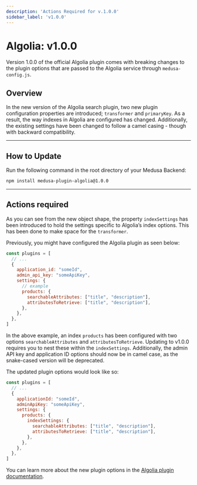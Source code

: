 ```yaml
---
description: 'Actions Required for v.1.0.0'
sidebar_label: 'v1.0.0'
---
```


# Algolia: v1.0.0

Version 1.0.0 of the official Algolia plugin comes with breaking changes to the plugin options that are passed to the Algolia service through `medusa-config.js`.

## Overview

In the new version of the Algolia search plugin, two new plugin configuration properties are introduced; `transformer` and `primaryKey`.  As a result, the way indexes in Algolia are configured has changed. Additionally, the existing settings have been changed to follow a camel casing - though with backward compatibility.

---

## How to Update

Run the following command in the root directory of your Medusa Backend:

```bash npm2yarn
npm install medusa-plugin-algolia@1.0.0
```

---

## Actions required

As you can see from the new object shape, the property `indexSettings` has been introduced to hold the settings specific to Algolia’s index options. This has been done to make space for the `transformer`. 

Previously, you might have configured the Algolia plugin as seen below:

```js title="medusa-config.js"
const plugins = [
  // ...
  {
    application_id: "someId",
    admin_api_key: "someApiKey",
    settings: {
      // example
      products: {
        searchableAttributes: ["title", "description"],
        attributesToRetrieve: ["title", "description"],
      },
    },
  },
]
```

In the above example, an index `products` has been configured with two options `searchableAttributes` and `attributesToRetrieve`. Updating to v1.0.0 requires you to nest these within the `indexSettings`. Additionally, the admin API key and application ID options should now be in camel case, as the snake-cased version will be deprecated. 

The updated plugin options would look like so:

```js title="medusa-config.js"
const plugins = [
  // ...
  {
    applicationId: "someId",
    adminApiKey: "someApiKey",
    settings: {
      products: {
        indexSettings: {
          searchableAttributes: ["title", "description"],
          attributesToRetrieve: ["title", "description"],
        },
      },
    },
  },
]
```

You can learn more about the new plugin options in the [Algolia plugin documentation](../../../plugins/search/algolia.md).